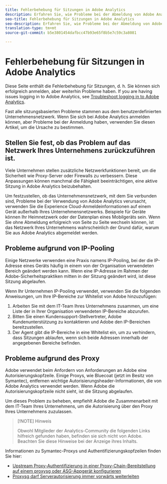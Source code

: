 ```yaml
---
title: Fehlerbehebung für Sitzungen in Adobe Analytics
description: Erfahren Sie, wie Probleme bei der Abmeldung von Adobe Analytics gelöst werden.
seo-title: Fehlerbehebung für Sitzungen in Adobe Analytics
seo-description: Erfahren Sie, wie Probleme bei der Abmeldung von Adobe Analytics gelöst werden.
translation-type: tm+mt
source-git-commit: b5e3801454dafbcc47b93e65f8b5e7c59c3a8081

---
```



# Fehlerbehebung für Sitzungen in Adobe Analytics

Diese Seite enthält die Fehlerbehebung für Sitzungen, d. h. Sie können sich erfolgreich anmelden, aber weiterhin Probleme haben. If you are having issues logging in to Adobe Analytics, see [Troubleshoot logging in to Adobe Analytics](troubleshoot-login.md).

Fast alle sitzungsbasierten Probleme stammen aus dem benutzerdefinierten Unternehmensnetzwerk. Wenn Sie sich bei Adobe Analytics anmelden können, aber Probleme bei der Anmeldung haben, verwenden Sie diesen Artikel, um die Ursache zu bestimmen.

## Stellen Sie fest, ob das Problem auf das Netzwerk Ihres Unternehmens zurückzuführen ist.

Viele Unternehmen stellen zusätzliche Netzwerkfunktionen bereit, um die Sicherheit wie Proxy-Server oder Firewalls zu verbessern. Diese Anpassungen können manchmal die Fähigkeit beeinträchtigen, eine aktive Sitzung in Adobe Analytics beizubehalten.

Um festzustellen, ob das Unternehmensnetzwerk, mit dem Sie verbunden sind, Probleme bei der Verwendung von Adobe Analytics verursacht, verwenden Sie die Experience Cloud-Anmeldeinformationen auf einem Gerät außerhalb Ihres Unternehmensnetzwerks. Beispiele für Geräte können Ihr Heimnetzwerk oder der Datenplan eines Mobilgeräts sein. Wenn Sie ohne Abmeldung erfolgreich von Seite zu Seite wechseln können, ist das Netzwerk Ihres Unternehmens wahrscheinlich der Grund dafür, warum Sie aus Adobe Analytics abgemeldet werden.

## Probleme aufgrund von IP-Pooling

Einige Netzwerke verwenden eine Praxis namens IP-Pooling, bei der die IP-Adresse eines Geräts häufig in einem von der Organisation verwendeten Bereich geändert werden kann. Wenn eine IP-Adresse im Rahmen der Adobe-Sicherheitspraktiken mitten in der Sitzung geändert wird, ist diese Sitzung abgelaufen.

Wenn Ihr Unternehmen IP-Pooling verwendet, verwenden Sie die folgenden Anweisungen, um Ihre IP-Bereiche zur Whitelist von Adobe hinzuzufügen:

1. Arbeiten Sie mit dem IT-Team Ihres Unternehmens zusammen, um eine Liste der in Ihrer Organisation verwendeten IP-Bereiche abzurufen.
2. Bitten Sie einen Kundensupport-Stellvertreter, Adobe Kundenunterstützung zu kontaktieren und Adobe den IP-Bereichen bereitzustellen.
3. Der Agent gibt die IP-Bereiche in eine Whitelist ein, um zu verhindern, dass Sitzungen ablaufen, wenn sich beide Adressen innerhalb der angegebenen Bereiche befinden.

## Probleme aufgrund des Proxy

Adobe verwendet beim Anfordern von Anforderungen an Adobe eine Autorisierungskopfzeile. Einige Proxys, wie Bluecoat (jetzt im Besitz von Symantec), entfernen wichtige Autorisierungsheader-Informationen, die von Adobe Analytics verwendet werden. Wenn Adobe die Autorisierungskopfzeile nicht sieht, ist die Sitzung abgelaufen.

Um dieses Problem zu beheben, empfiehlt Adobe die Zusammenarbeit mit dem IT-Team Ihres Unternehmens, um die Autorisierung über den Proxy Ihres Unternehmens zuzulassen.

> [!NOTE] Hinweis
>
> Obwohl Mitglieder der Analytics-Community die folgenden Links hilfreich gefunden haben, befinden sie sich nicht von Adobe. Beachten Sie diese Hinweise bei der Anzeige ihres Inhalts.

Informationen zu Symantec-Proxys und Authentifizierungskopfzeilen finden Sie hier:

* [Upstream Proxy-Authentifizierung in einer Proxy-Chain-Bereitstellung auf einem proxysg oder ASG-Appgerät konfigurieren](https://support.symantec.com/en_US/article.TECH246122.html)
* [Proxysg darf Serverautorisierung immer vorwärts weiterleiten](https://support.symantec.com/en_US/article.TECH244708.html)
